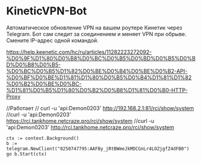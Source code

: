 # KineticVPN-Bot
Автоматическое обновление VPN на вашем роутере Кинетик через Telegram. Бот сам следит за соединением и меняет VPN при обрыве. Смените IP-адрес одной командой.



https://help.keenetic.com/hc/ru/articles/11282223272092-%D0%9F%D1%80%D0%B8%D0%BC%D0%B5%D0%BD%D0%B5%D0%BD%D0%B8%D0%B5-%D0%BC%D0%B5%D1%82%D0%BE%D0%B4%D0%BE%D0%B2-API-%D0%BF%D0%BE%D1%81%D1%80%D0%B5%D0%B4%D1%81%D1%82%D0%B2%D0%BE%D0%BC-%D1%81%D0%B5%D1%80%D0%B2%D0%B8%D1%81%D0%B0-HTTP-Proxy


//Работает
// curl -u 'api:Demon0203' http://192.168.2.1:81/rci/show/system
//curl -u 'api:Demon0203' https://rci.tankhome.netcraze.pro/rci/show/system
//curl -u 'api:Demon0203' http://rci.tankhome.netcraze.pro/rci/show/system


	ctx := context.Background()
	b := telegram.NewClient("8250747795:AAFBy_jRtBWmeJkMDCGnLr4LOZjgfZ4dFB0")
	go b.Start(ctx)